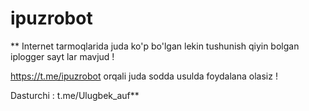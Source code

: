 # ipuzrobot
**
Internet tarmoqlarida juda ko'p bo'lgan lekin tushunish qiyin bolgan iplogger sayt lar mavjud !

https://t.me/ipuzrobot orqali juda sodda usulda foydalana olasiz !

Dasturchi : t.me/Ulugbek_auf**

